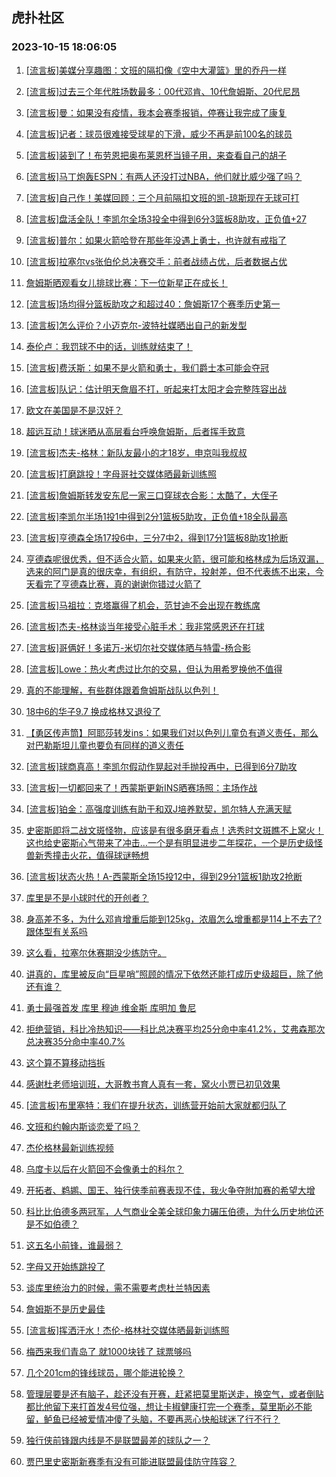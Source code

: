 ## 虎扑社区 
### 2023-10-15 18:06:05

1. [[流言板]美媒分享趣图：文班的隔扣像《空中大灌篮》里的乔丹一样](https://bbs.hupu.com/62487507.html)

2. [[流言板]过去三个年代胜场数最多：00代邓肯、10代詹姆斯、20代尼昂](https://bbs.hupu.com/62487091.html)

3. [[流言板]曼：如果没有疫情，我本会赛季报销，停赛让我完成了康复](https://bbs.hupu.com/62489248.html)

4. [[流言板]记者：球员很难接受球星的下滑，威少不再是前100名的球员](https://bbs.hupu.com/62486747.html)

5. [[流言板]装到了！布劳恩把奥布莱恩杯当镜子用，来查看自己的胡子](https://bbs.hupu.com/62488054.html)

6. [[流言板]马丁炮轰ESPN：有两人还没打过NBA，他们就比威少强了吗？](https://bbs.hupu.com/62486522.html)

7. [[流言板]自己作！美媒回顾：三个月前隔扣文班的凯-琼斯现在无球可打](https://bbs.hupu.com/62487320.html)

8. [[流言板]盘活全队！李凯尔全场3投全中得到6分3篮板8助攻，正负值+27](https://bbs.hupu.com/62486442.html)

9. [[流言板]普尔：如果火箭哈登在那些年没遇上勇士，也许就有戒指了](https://bbs.hupu.com/62485082.html)

10. [[流言板]拉塞尔vs张伯伦总决赛交手：前者战绩占优，后者数据占优](https://bbs.hupu.com/62485250.html)

11. [詹姆斯晒观看女儿排球比赛：下一位新星正在成长！](https://bbs.hupu.com/62486166.html)

12. [[流言板]场均得分篮板助攻之和超过40：詹姆斯17个赛季历史第一](https://bbs.hupu.com/62485214.html)

13. [[流言板]怎么评价？小迈克尔-波特社媒晒出自己的新发型](https://bbs.hupu.com/62487946.html)

14. [泰伦卢：我罚球不中的话，训练就结束了！](https://bbs.hupu.com/62485174.html)

15. [[流言板]费沃斯：如果不是火箭和勇士，我们爵士本可能会夺冠](https://bbs.hupu.com/62485124.html)

16. [[流言板]队记：估计明天詹眉不打，听起来打太阳才会完整阵容出战](https://bbs.hupu.com/62485397.html)

17. [欧文在美国是不是汉奸？](https://bbs.hupu.com/62489339.html)

18. [超远互动！球迷晒从高层看台呼唤詹姆斯，后者挥手致意](https://bbs.hupu.com/62485478.html)

19. [[流言板]杰夫-格林：新队友最小的才18岁，申京叫我叔叔](https://bbs.hupu.com/62490599.html)

20. [[流言板]打磨跳投！字母哥社交媒体晒最新训练照](https://bbs.hupu.com/62487377.html)

21. [[流言板]詹姆斯转发安东尼一家三口穿球衣合影：太酷了，大侄子](https://bbs.hupu.com/62485016.html)

22. [[流言板]李凯尔半场1投1中得到2分1篮板5助攻，正负值+18全队最高](https://bbs.hupu.com/62485638.html)

23. [[流言板]亨德森全场17投6中，三分7中2，得到17分1篮板8助攻1抢断](https://bbs.hupu.com/62487388.html)

24. [亨德森呢很优秀，但不适合火箭，如果来火箭，很可能和格林成为后场双漏，选来的阿门是真的很庆幸，有组织，有防守，投射差，但不代表练不出来，今天看完了亨德森比赛，真的谢谢你错过火箭了](https://bbs.hupu.com/62487609.html)

25. [[流言板]马祖拉：克塔赢得了机会，范甘迪不会出现在教练席](https://bbs.hupu.com/62489526.html)

26. [[流言板]杰夫-格林谈当年接受心脏手术：我非常感恩还在打球](https://bbs.hupu.com/62490439.html)

27. [[流言板]哥俩好！多诺万-米切尔社交媒体晒与特雷-杨合影](https://bbs.hupu.com/62487441.html)

28. [[流言板]Lowe：热火考虑过比尔的交易，但认为用希罗换他不值得](https://bbs.hupu.com/62485050.html)

29. [真的不能理解，有些群体跟着詹姆斯战队以色列！](https://bbs.hupu.com/62489974.html)

30. [18中6的华子9.7 换成格林又退役了](https://bbs.hupu.com/62488485.html)

31. [【勇区传声筒】阿耶莎转发ins：如果我们对以色列儿童负有道义责任，那么对巴勒斯坦儿童也要负有同样的道义责任](https://bbs.hupu.com/62490700.html)

32. [[流言板]球商真高！李凯尔假动作晃起对手抛投再中，已得到6分7助攻](https://bbs.hupu.com/62485957.html)

33. [[流言板]一切都回来了！西蒙斯更新INS晒赛场照：主场作战](https://bbs.hupu.com/62486800.html)

34. [[流言板]铂金：高强度训练有助于和双J培养默契，凯尔特人充满天赋](https://bbs.hupu.com/62489729.html)

35. [史密斯即将二战文斑怪物，应该是有很多磨牙看点！选秀时文斑瞧不上窝火！这也给史密斯心气带来了冲击…一个是有明显进步二年探花，一个是历史级怪兽新秀撞击火花，值得球谜畅想](https://bbs.hupu.com/62487904.html)

36. [[流言板]状态火热！A-西蒙斯全场15投12中，得到29分1篮板1助攻2抢断](https://bbs.hupu.com/62487344.html)

37. [库里是不是小球时代的开创者？](https://bbs.hupu.com/62489730.html)

38. [身高差不多，为什么邓肯增重后能到125kg，浓眉怎么增重都是114上不去了?跟体型有关系吗](https://bbs.hupu.com/62489475.html)

39. [这么看，拉塞尔休赛期没少练防守。](https://bbs.hupu.com/62489744.html)

40. [讲真的，库里被反向“巨星哨”照顾的情况下依然还能打成历史级超巨，除了他还有谁？](https://bbs.hupu.com/62490443.html)

41. [勇士最强首发 库里 穆迪 维金斯 库明加 鲁尼](https://bbs.hupu.com/62489556.html)

42. [拒绝营销，科比冷热知识——科比总决赛平均25分命中率41.2%，艾弗森那次总决赛35分命中率40.7%](https://bbs.hupu.com/62490306.html)

43. [这个算不算移动挡拆](https://bbs.hupu.com/62489998.html)

44. [感谢杜老师培训班，大哥教书育人真有一套，窝火小贾已初见效果](https://bbs.hupu.com/62490015.html)

45. [[流言板]布里塞特：我们在提升状态，训练营开始前大家就都归队了](https://bbs.hupu.com/62489600.html)

46. [文班和约翰内斯谈恋爱了吗？](https://bbs.hupu.com/62489719.html)

47. [杰伦格林最新训练视频](https://bbs.hupu.com/62489249.html)

48. [乌度卡以后在火箭回不会像勇士的科尔？](https://bbs.hupu.com/62489644.html)

49. [开拓者、鹈鹕、国王、独行侠季前赛表现不佳，我火争夺附加赛的希望大增](https://bbs.hupu.com/62487869.html)

50. [科比比伯德多两冠军，人气商业全美全球印象力碾压伯德，为什么历史地位还是不如伯德？](https://bbs.hupu.com/62489350.html)

51. [这五名小前锋，谁最弱？](https://bbs.hupu.com/62486707.html)

52. [字母又开始练跳投了](https://bbs.hupu.com/62489546.html)

53. [谈库里统治力的时候，需不需要考虑杜兰特因素](https://bbs.hupu.com/62490495.html)

54. [詹姆斯不是历史最佳](https://bbs.hupu.com/62490049.html)

55. [[流言板]挥洒汗水！杰伦-格林社交媒体晒最新训练照](https://bbs.hupu.com/62486963.html)

56. [梅西来我们青岛了 就1000块钱了 球票够吗](https://bbs.hupu.com/62489859.html)

57. [几个201cm的锋线球员，哪个能进轮换？](https://bbs.hupu.com/62490181.html)

58. [管理层要是还有脑子，趁还没有开赛，赶紧把莫里斯送走，换空气，或者倒贴都比他留下来打首发4号位强，想让卡椒健康打完一个赛季，莫里斯必不能留，鲈鱼已经被爱情冲傻了头脑，不要再恶心快船球迷了行不行？](https://bbs.hupu.com/62490131.html)

59. [独行侠前锋跟内线是不是联盟最差的球队之一？](https://bbs.hupu.com/62489860.html)

60. [贾巴里史密斯新赛季有没有可能进联盟最佳防守阵容？](https://bbs.hupu.com/62489491.html)

